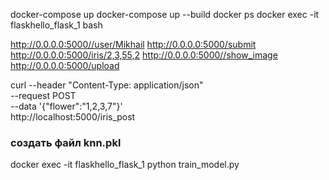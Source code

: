 docker-compose up
docker-compose up --build
docker ps
docker exec -it flaskhello_flask_1 bash

http://0.0.0.0:5000//user/Mikhail
http://0.0.0.0:5000/submit
http://0.0.0.0:5000/iris/2,3,55,2
http://0.0.0.0:5000//show_image
http://0.0.0.0:5000/upload

curl --header "Content-Type: application/json" \
--request POST \
--data '{"flower":"1,2,3,7"}' \
http://localhost:5000/iris_post

### создать файл knn.pkl
docker exec -it flaskhello_flask_1 python train_model.py